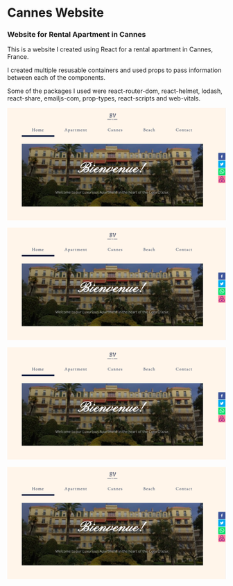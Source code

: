 # Cannes Website

### Website for Rental Apartment in Cannes

This is a website I created using React for a rental apartment in Cannes, France.

I created multiple resusable containers and used props to pass information between each of the components.

Some of the packages I used were react-router-dom, react-helmet, lodash, react-share, emailjs-com, prop-types, react-scripts and web-vitals.

![Photo_1](./img/pic1.png)

![Photo_2](./img/pic1.png)

![Photo_3](./img/pic1.png)

![Photo_4](./img/pic1.png)
